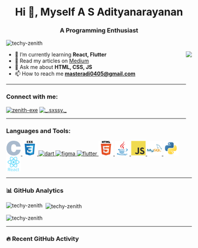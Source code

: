 <h1 align="center">Hi 👋, Myself A S Adityanarayanan</h1>
<h3 align="center">A Programming Enthusiast</h3>

<p align="left"> 
  <img src="https://komarev.com/ghpvc/?username=techy-zenith&label=Profile%20views&color=0e75b6&style=flat" alt="techy-zenith" /> 
</p>

<img align="right" height="200" src="https://www.abzu2.com/wp-content/uploads/2016/03/Geometry-GIF.gif" />

- 🌱 I’m currently learning **React, Flutter**
- 📝 Read my articles on [Medium](https://medium.com/@zenith-exe)
- 💬 Ask me about **HTML, CSS, JS**
- 📫 How to reach me **masteradi0405@gmail.com**

---

<h3 align="left">Connect with me:</h3>
<p align="left">
<a href="https://linkedin.com/in/zenith-exe" target="blank"><img align="center" src="https://raw.githubusercontent.com/rahuldkjain/github-profile-readme-generator/master/src/images/icons/Social/linked-in-alt.svg" alt="zenith-exe" height="30" width="40" /></a>
<a href="https://instagram.com/_.sxssy._" target="blank"><img align="center" src="https://raw.githubusercontent.com/rahuldkjain/github-profile-readme-generator/master/src/images/icons/Social/instagram.svg" alt="_.sxssy._" height="30" width="40" /></a>
</p>

---

<h3 align="left">Languages and Tools:</h3>
<p align="left"> 
  <a href="https://www.cprogramming.com/" target="_blank" rel="noreferrer"> <img src="https://raw.githubusercontent.com/devicons/devicon/master/icons/c/c-original.svg" alt="c" width="40" height="40"/> </a>
  <a href="https://www.w3schools.com/css/" target="_blank" rel="noreferrer"> <img src="https://raw.githubusercontent.com/devicons/devicon/master/icons/css3/css3-original-wordmark.svg" alt="css3" width="40" height="40"/> </a>
  <a href="https://dart.dev" target="_blank" rel="noreferrer"> <img src="https://www.vectorlogo.zone/logos/dartlang/dartlang-icon.svg" alt="dart" width="40" height="40"/> </a>
  <a href="https://www.figma.com/" target="_blank" rel="noreferrer"> <img src="https://www.vectorlogo.zone/logos/figma/figma-icon.svg" alt="figma" width="40" height="40"/> </a>
  <a href="https://flutter.dev" target="_blank" rel="noreferrer"> <img src="https://www.vectorlogo.zone/logos/flutterio/flutterio-icon.svg" alt="flutter" width="40" height="40"/> </a>
  <a href="https://www.w3.org/html/" target="_blank" rel="noreferrer"> <img src="https://raw.githubusercontent.com/devicons/devicon/master/icons/html5/html5-original-wordmark.svg" alt="html5" width="40" height="40"/> </a>
  <a href="https://www.java.com" target="_blank" rel="noreferrer"> <img src="https://raw.githubusercontent.com/devicons/devicon/master/icons/java/java-original.svg" alt="java" width="40" height="40"/> </a>
  <a href="https://developer.mozilla.org/en-US/docs/Web/JavaScript" target="_blank" rel="noreferrer"> <img src="https://raw.githubusercontent.com/devicons/devicon/master/icons/javascript/javascript-original.svg" alt="javascript" width="40" height="40"/> </a>
  <a href="https://www.mysql.com/" target="_blank" rel="noreferrer"> <img src="https://raw.githubusercontent.com/devicons/devicon/master/icons/mysql/mysql-original-wordmark.svg" alt="mysql" width="40" height="40"/> </a>
  <a href="https://www.python.org" target="_blank" rel="noreferrer"> <img src="https://raw.githubusercontent.com/devicons/devicon/master/icons/python/python-original.svg" alt="python" width="40" height="40"/> </a>
  <a href="https://reactjs.org/" target="_blank" rel="noreferrer"> <img src="https://raw.githubusercontent.com/devicons/devicon/master/icons/react/react-original-wordmark.svg" alt="react" width="40" height="40"/> </a>
</p>

---

### 📊 GitHub Analytics
<p>
  <img align="left" src="https://github-readme-stats.vercel.app/api/top-langs?username=techy-zenith&show_icons=true&locale=en&layout=compact&theme=radical" alt="techy-zenith" />
</p>

<p>&nbsp;
  <img align="center" src="https://github-readme-stats.vercel.app/api?username=techy-zenith&show_icons=true&locale=en&theme=radical" alt="techy-zenith" />
</p>

<p>
  <img align="center" src="https://streak-stats.demolab.com?user=techy-zenith&theme=radical" alt="techy-zenith" />
</p>

---

### 🔥 Recent GitHub Activity
<!--START_SECTION:activity-->
<!--END_SECTION:activity-->
